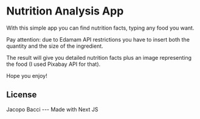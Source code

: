 # Nutrition Analysis App

With this simple app you can find nutrition facts, typing any food you want.

Pay attention: due to Edamam API restrictions you have to insert both the quantity and the size of the ingredient.

The result will give you detailed nutrition facts plus an image representing the food (I used Pixabay API for that).

Hope you enjoy!

## License

Jacopo Bacci --- Made with Next JS
